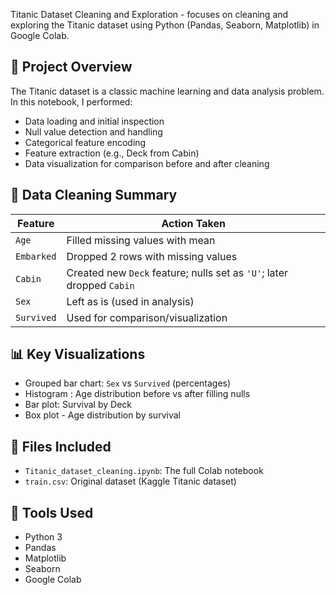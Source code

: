 Titanic Dataset Cleaning and Exploration - focuses on cleaning and exploring the Titanic dataset using Python (Pandas, Seaborn, Matplotlib) in Google Colab.

## 📂 Project Overview

The Titanic dataset is a classic machine learning and data analysis problem. In this notebook, I performed:

- Data loading and initial inspection
- Null value detection and handling
- Categorical feature encoding
- Feature extraction (e.g., Deck from Cabin)
- Data visualization for comparison before and after cleaning

## 🧹 Data Cleaning Summary

| Feature     | Action Taken                                  |
|-------------|-----------------------------------------------|
| `Age`       | Filled missing values with mean               |
| `Embarked`  | Dropped 2 rows with missing values            |
| `Cabin`     | Created new `Deck` feature; nulls set as `'U'`; later dropped `Cabin` |
| `Sex`       | Left as is (used in analysis)                 |
| `Survived`  | Used for comparison/visualization             |

## 📊 Key Visualizations

- Grouped bar chart: `Sex` vs `Survived` (percentages)
- Histogram : Age distribution before vs after filling nulls
- Bar plot: Survival by Deck
- Box plot - Age distribution by survival

## 📁 Files Included

- `Titanic_dataset_cleaning.ipynb`: The full Colab notebook
- `train.csv`: Original dataset (Kaggle Titanic dataset)

## 🚀 Tools Used

- Python 3
- Pandas
- Matplotlib
- Seaborn
- Google Colab  


